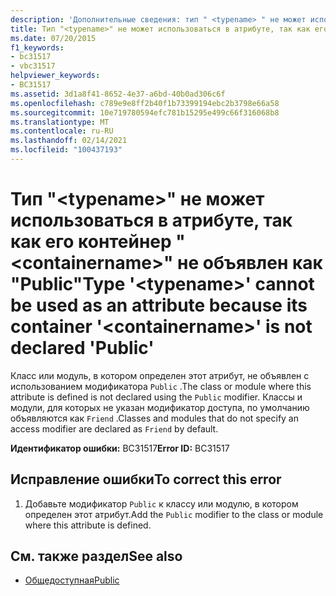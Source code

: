 ```yaml
---
description: 'Дополнительные сведения: тип " <typename> " не может использоваться как атрибут, так как его контейнер " <containername> " не объявлен как "Public"'
title: Тип "<typename>" не может использоваться в атрибуте, так как его контейнер "<containername>" не объявлен как "Public"
ms.date: 07/20/2015
f1_keywords:
- bc31517
- vbc31517
helpviewer_keywords:
- BC31517
ms.assetid: 3d1a8f41-8652-4e37-a6bd-40b0ad306c6f
ms.openlocfilehash: c789e9e8ff2b40f1b73399194ebc2b3798e66a58
ms.sourcegitcommit: 10e719780594efc781b15295e499c66f316068b8
ms.translationtype: MT
ms.contentlocale: ru-RU
ms.lasthandoff: 02/14/2021
ms.locfileid: "100437193"
---
```

# <a name="type-typename-cannot-be-used-as-an-attribute-because-its-container-containername-is-not-declared-public"></a><span data-ttu-id="acc3a-103">Тип "\<typename>" не может использоваться в атрибуте, так как его контейнер "\<containername>" не объявлен как "Public"</span><span class="sxs-lookup"><span data-stu-id="acc3a-103">Type '\<typename>' cannot be used as an attribute because its container '\<containername>' is not declared 'Public'</span></span>

<span data-ttu-id="acc3a-104">Класс или модуль, в котором определен этот атрибут, не объявлен с использованием модификатора `Public` .</span><span class="sxs-lookup"><span data-stu-id="acc3a-104">The class or module where this attribute is defined is not declared using the `Public` modifier.</span></span> <span data-ttu-id="acc3a-105">Классы и модули, для которых не указан модификатор доступа, по умолчанию объявляются как `Friend` .</span><span class="sxs-lookup"><span data-stu-id="acc3a-105">Classes and modules that do not specify an access modifier are declared as `Friend` by default.</span></span>  
  
 <span data-ttu-id="acc3a-106">**Идентификатор ошибки:** BC31517</span><span class="sxs-lookup"><span data-stu-id="acc3a-106">**Error ID:** BC31517</span></span>  
  
## <a name="to-correct-this-error"></a><span data-ttu-id="acc3a-107">Исправление ошибки</span><span class="sxs-lookup"><span data-stu-id="acc3a-107">To correct this error</span></span>  
  
1. <span data-ttu-id="acc3a-108">Добавьте модификатор `Public` к классу или модулю, в котором определен этот атрибут.</span><span class="sxs-lookup"><span data-stu-id="acc3a-108">Add the `Public` modifier to the class or module where this attribute is defined.</span></span>  
  
## <a name="see-also"></a><span data-ttu-id="acc3a-109">См. также раздел</span><span class="sxs-lookup"><span data-stu-id="acc3a-109">See also</span></span>

- [<span data-ttu-id="acc3a-110">Общедоступная</span><span class="sxs-lookup"><span data-stu-id="acc3a-110">Public</span></span>](../language-reference/modifiers/public.md)
